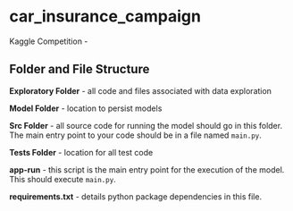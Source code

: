 # car_insurance_campaign
Kaggle Competition - 

## Folder and File Structure
**Exploratory Folder** - all code and files associated with data exploration

**Model Folder** - location to persist models

**Src Folder** - all source code for running the model should go in this folder.  The main entry point to your code should be in a file named ```main.py```.

**Tests Folder** - location for all test code

**app-run** - this script is the main entry point for the execution of the model. This should execute ```main.py```.

**requirements.txt** - details python package dependencies in this file. 
